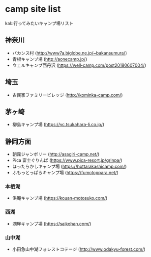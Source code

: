 # camp site list  

kal::行ってみたいキャンプ場リスト

## 神奈川
- バカンス村 (http://www7a.biglobe.ne.jp/~bakansumura/)
- 青根キャンプ場 (http://aonecamp.jp/)
- ウェルキャンプ西丹沢 (https://well-camp.com/post20180607004/)

## 埼玉
- 古民家ファミリービレッジ (http://kominka-camp.com/)

## 茅ヶ崎
- 柳島キャンプ場 (https://yc.tsukahara-li.co.jp/)

## 静岡方面
- 朝霧ジャンボリー (http://asagiri-camp.net/)
- Pica 富士ぐりんぱ (https://www.pica-resort.jp/grinpa/)
- ほったらかしキャンプ場 (https://hottarakashicamp.com/)
- ふもっとっぱらキャンプ場 (https://fumotoppara.net/)

### 本栖湖
- 洪庵キャンプ場 (https://kouan-motosuko.com/)

### 西湖
- 湖畔キャンプ場 (https://saikohan.com/)

### 山中湖
- 小田急山中湖フォレストコテージ (http://www.odakyu-forest.com/)